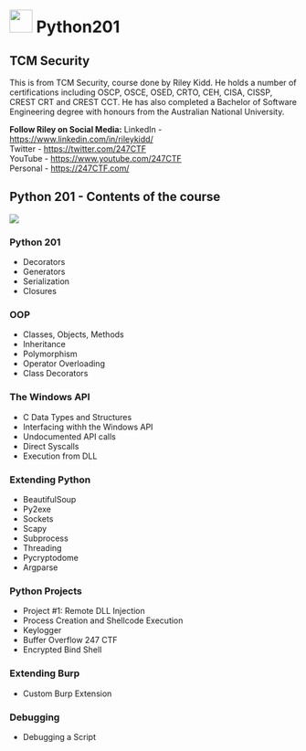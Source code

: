 # <img src="https://i.ibb.co/3ytXhvR/tcm-1.png" width=40> Python201

## TCM Security
This is from TCM Security, course done by Riley Kidd. He holds a number of certifications including OSCP, OSCE, OSED, CRTO, CEH, CISA, CISSP, CREST CRT and CREST CCT. He has also completed a Bachelor of Software Engineering degree with honours from the Australian National University.

<strong>Follow Riley on Social Media:</strong>
LinkedIn - https://www.linkedin.com/in/rileykidd/ <br>
Twitter - https://twitter.com/247CTF <br>
YouTube - https://www.youtube.com/247CTF <br>
Personal - https://247CTF.com/ <br>

## Python 201 - Contents of the course

<img src="https://i.ibb.co/HKnSpfx/New-Project.png">

### Python 201
- Decorators
- Generators
- Serialization
- Closures

### OOP
- Classes, Objects, Methods
- Inheritance
- Polymorphism
- Operator Overloading
- Class Decorators

### The Windows API
- C Data Types and Structures
- Interfacing withh the Windows API
- Undocumented API calls
- Direct Syscalls
- Execution from DLL

### Extending Python
- BeautifulSoup
- Py2exe
- Sockets
- Scapy
- Subprocess
- Threading
- Pycryptodome
- Argparse

### Python Projects
- Project #1: Remote DLL Injection
- Process Creation and Shellcode Execution
- Keylogger
- Buffer Overflow 247 CTF
- Encrypted Bind Shell

### Extending Burp
- Custom Burp Extension

### Debugging
- Debugging a Script
